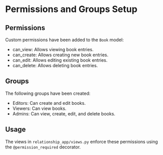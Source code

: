 # Permissions and Groups Setup

## Permissions
Custom permissions have been added to the `Book` model:
- can_view: Allows viewing book entries.
- can_create: Allows creating new book entries.
- can_edit: Allows editing existing book entries.
- can_delete: Allows deleting book entries.

## Groups
The following groups have been created:
- Editors: Can create and edit books.
- Viewers: Can view books.
- Admins: Can view, create, edit, and delete books.

## Usage
The views in `relationship_app/views.py` enforce these permissions using the `@permission_required` decorator.
